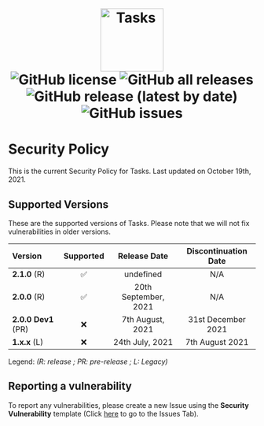 <h1 align="center">
  <img src="https://user-images.githubusercontent.com/53088136/136106972-30a9cca8-7a32-479a-9368-74ffe2d60a43.png" alt="Tasks" height="128" /><br>
  <img alt="GitHub license" src="https://img.shields.io/github/license/litetools/tasks?style=flat-square"> <img alt="GitHub all releases" src="https://img.shields.io/github/downloads/LiteTools/Tasks/total?style=flat-square"> <img alt="GitHub release (latest by date)" src="https://img.shields.io/github/v/release/LiteTools/Tasks?style=flat-square"> <img alt="GitHub issues" src="https://img.shields.io/github/issues/LiteTools/Tasks?style=flat-square">
</h1>

# Security Policy
This is the current Security Policy for Tasks. Last updated on October 19th, 2021.

## Supported Versions
These are the supported versions of Tasks. Please note that we will not fix vulnerabilities in older versions.

| Version             | Supported          | Release Date         | Discontinuation Date |
| :------------------ | :----------------: | :--------------:     | :------------------: |
| **2.1.0** (R)       | ✅                 | undefined            | N/A
| **2.0.0** (R)       | ✅                 | 20th September, 2021 | N/A                  |
| **2.0.0 Dev1** (PR) | :x:                | 7th August, 2021     | 31st December 2021   |
| **1.x.x** (L)       | :x:                | 24th July, 2021      | 7th August 2021      |

Legend: *(R: release ; PR: pre-release ; L: Legacy)*

## Reporting a vulnerability
To report any vulnerabilities, please create a new Issue using the **Security Vulnerability** template (Click [here]("https://github.com/LiteTools/Tasks/issues") to go to the Issues Tab).

